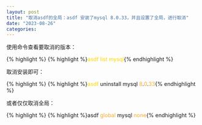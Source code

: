 ```yaml
---
layout: post
title: "取消asdf的全局：asdf 安装了mysql 8.0.33，并且设置了全局，进行取消"
date: "2023-08-26"
categories: 
---
```

<p>使用命令查看要取消的版本：</p>

{% highlight %}
{% highlight %}<span style="color:#ffd700">asdf list mysql</span>{% endhighlight %}

<p>取消安装即可：</p>

{% highlight %}
{% highlight %}<span style="color:#ffd700">asdf</span> uninstall mysql <span style="color:#f5ab35">8</span>.<span style="color:#f5ab35">0</span>.<span style="color:#f5ab35">33</span>{% endhighlight %}

<p>或者仅仅取消全局：</p>

{% highlight %}
{% highlight %}asdf <span style="color:#f5ab35">global</span> mysql <span style="color:#f5ab35">none</span>{% endhighlight %}

